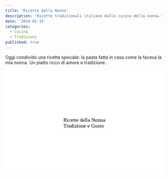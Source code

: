 ```yaml
---
title: 'Ricette della Nonna'
description: 'Ricette tradizionali italiane dalla cucina della nonna.'
date: '2024-01-15'
categories:
  - Cucina
  - Tradizioni
published: true
---
```


Oggi condivido una ricetta speciale: la pasta fatta in casa come la faceva la mia nonna. Un piatto ricco di amore e tradizione.

![Image](./image.jpg)
